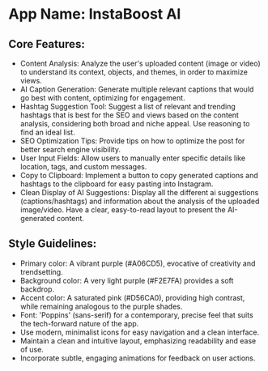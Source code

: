# **App Name**: InstaBoost AI

## Core Features:

- Content Analysis: Analyze the user's uploaded content (image or video) to understand its context, objects, and themes, in order to maximize views.
- AI Caption Generation: Generate multiple relevant captions that would go best with content, optimizing for engagement.
- Hashtag Suggestion Tool: Suggest a list of relevant and trending hashtags that is best for the SEO and views based on the content analysis, considering both broad and niche appeal. Use reasoning to find an ideal list.
- SEO Optimization Tips: Provide tips on how to optimize the post for better search engine visibility. 
- User Input Fields: Allow users to manually enter specific details like location, tags, and custom messages.
- Copy to Clipboard: Implement a button to copy generated captions and hashtags to the clipboard for easy pasting into Instagram.
- Clean Display of AI Suggestions: Display all the different ai suggestions (captions/hashtags) and information about the analysis of the uploaded image/video. Have a clear, easy-to-read layout to present the AI-generated content.

## Style Guidelines:

- Primary color: A vibrant purple (#A06CD5), evocative of creativity and trendsetting.
- Background color: A very light purple (#F2E7FA) provides a soft backdrop.
- Accent color: A saturated pink (#D56CA0), providing high contrast, while remaining analogous to the purple shades.
- Font: 'Poppins' (sans-serif) for a contemporary, precise feel that suits the tech-forward nature of the app.
- Use modern, minimalist icons for easy navigation and a clean interface.
- Maintain a clean and intuitive layout, emphasizing readability and ease of use.
- Incorporate subtle, engaging animations for feedback on user actions.